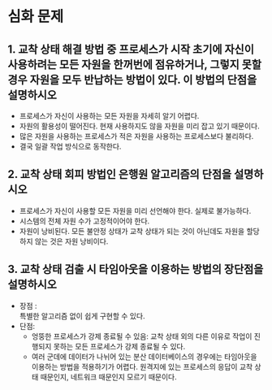# 심화 문제

## 1. 교착 상태 해결 방법 중 프로세스가 시작 초기에 자신이 사용하려는 모든 자원을 한꺼번에 점유하거나, 그렇지 못할 경우 자원을 모두 반납하는 방법이 있다. 이 방법의 단점을 설명하시오

- 프로세스가 자신이 사용하는 모든 자원을 자세히 알기 어렵다.
- 자원의 활용성이 떨어진다. 현재 사용하지도 않을 자원을 미리 잡고 있기 때문이다.
- 많은 자원을 사용하는 프로세스가 적은 자원을 사용하는 프로세스보다 불리하다.
- 결국 일괄 작업 방식으로 동작한다.
 

## 2. 교착 상태 회피 방법인 은행원 알고리즘의 단점을 설명하시오

- 프로세스가 자신이 사용할 모든 자원을 미리 선언해야 한다. 실제로 불가능하다.
- 시스템의 전체 자원 수가 고정적이어야 한다.
- 자원이 낭비된다. 모든 불안정 상태가 교착 상태가 되는 것이 아닌데도 자원을 할당하지 않는 것은 자원 낭비이다. 
 

## 3. 교착 상태 검출 시 타임아웃을 이용하는 방법의 장단점을 설명하시오
- 장점 :  
특별한 알고리즘 없이 쉽게 구현할 수 있다.
- 단점:
    - 엉뚱한 프로세스가 강제 종료될 수 있음: 교착 상태 외의 다른 이유로 작업이 진행되지 못하는 모든 프로세스가 강제 종료될 수 있다.
    - 여러 군데에 데이터가 나뉘어 있는 분산 데이터베이스의 경우에는 타임아웃을 이용하는 방법을 적용하기가 어렵다. 원격지에 있는 프로세스의 응답이 교착 상태 때문인지, 네트워크 때문인지 모르기 때문이다.